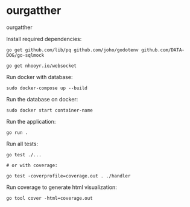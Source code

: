 # ourgatther
ourgatther


Install required dependencies:

```
go get github.com/lib/pq github.com/joho/godotenv github.com/DATA-DOG/go-sqlmock

go get nhooyr.io/websocket

```

Run docker with database:

```
sudo docker-compose up --build
```

Run the database on docker:
```
sudo docker start container-name
```

Run the application:
```
go run .
```

Run all tests:

```
go test ./...

# or with coverage:

go test -coverprofile=coverage.out . ./handler
```

Run coverage to generate html visualization:

```
go tool cover -html=coverage.out
```